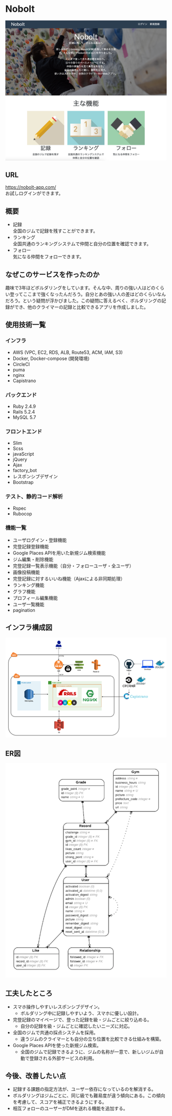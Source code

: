 
# Nobolt
![home画像](app/assets/images/nobolt_home.png "home画像")

## URL
https://nobolt-app.com/  
お試しログインができます。 

## 概要
- 記録  
全国のジムで記録を残すことができます。
- ランキング  
全国共通のランキングシステムで仲間と自分の位置を確認できます。
- フォロー  
気になる仲間をフォローできます。

## なぜこのサービスを作ったのか
趣味で3年ほどボルダリングをしています。そんな中、周りの強い人はどのくらい登ってここまで強くなったんだろう。自分とあの強い人の差はどのくらいなんだろう。という疑問が浮かびました。この疑問に答えるべく、ボルダリングの記録ができ、他のクライマーの記録と比較できるアプリを作成しました。

## 使用技術一覧
### インフラ
- AWS (VPC, EC2, RDS, ALB, Route53, ACM, IAM, S3)
- Docker, Docker-compose (開発環境)
- CircleCI
- puma
- nginx
- Capistrano

### バックエンド
- Ruby 2.4.9
- Rails 5.2.4
- MySQL 5.7

### フロントエンド
- Slim
- Scss
- javaScript
- jQuery
- Ajax
- factory_bot
- レスポンシブデザイン
- Bootstrap

### テスト、静的コード解析
- Rspec
- Rubocop

### 機能一覧
- ユーザログイン・登録機能
- 完登記録登録機能
- Google Places APIを用いた新規ジム検索機能
- ジム編集・削除機能
- 完登記録一覧表示機能（自分・フォローユーザ・全ユーザ）
- 画像投稿機能
- 完登記録に対するいいね機能（Ajaxによる非同期処理）
- ランキング機能
- グラフ機能
- プロフィール編集機能
- ユーザ一覧機能
- pagination

## インフラ構成図
![infra_diagram](app/assets/images/nobolt_infra_diagram.png "infra_diagram")

## ER図
![er_diagram](app/assets/images/nobolt_er_diagram.png "er_diagram")

## 工夫したところ
- スマホ操作しやすいレスポンシブデザイン。
  - ボルダリング中に記録しやすいよう、スマホに優しい設計。
- 完登記録のマイページで、登った記録を級・ジムごとに絞り込める。
  - 自分の記録を級・ジムごとに確認したいニーズに対応。
- 全国のジムで共通の採点システムを採用。
  - 違うジムのクライマーとも自分の立ち位置を比較できる仕組みを構築。
- Google Places APIを使った新規ジム検索。
  - 全国のジムで記録できるように、ジムの名称が一意で、新しいジムが自動で登録される外部サービスの利用。

## 今後、改善したい点
- 記録する課題の指定方法が、ユーザー依存になっているのを解消する。
- ボルダリングはジムごとに、同じ級でも難易度が違う傾向にある。この傾向を考慮して、スコアを補正できるようにする。
- 相互フォローのユーザーがDMを送れる機能を追加する。